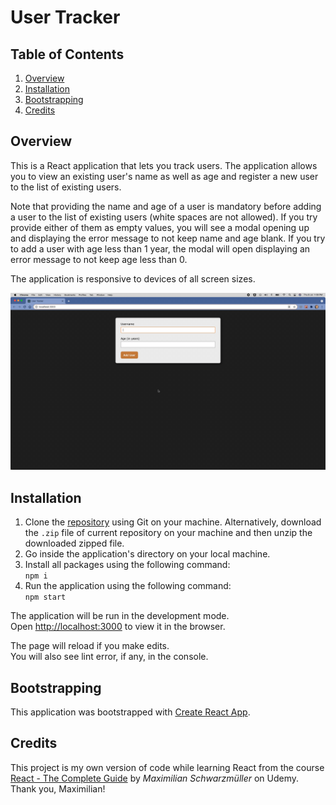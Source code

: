 # User Tracker

## Table of Contents

1. [Overview](#overview)
2. [Installation](#installation)
3. [Bootstrapping](#bootstrapping)
4. [Credits](#credits)

## Overview

This is a React application that lets you track users. The application allows you to view an existing user's name as well as age and register a new user to the list of existing users.

Note that providing the name and age of a user is mandatory before adding a user to the list of existing users (white spaces are not allowed). If you try provide either of them as empty values, you will see a modal opening up and displaying the error message to not keep name and age blank. If you try to add a user with age less than 1 year, the modal will open displaying an error message to not keep age less than 0.

The application is responsive to devices of all screen sizes.

![Demo](./react-user-tracker.gif)

## Installation

1. Clone the [repository](https://github.com/srishti/react-user-tracker) using Git on your machine. Alternatively, download the `.zip` file of current repository on your machine and then unzip the downloaded zipped file.
2. Go inside the application's directory on your local machine.
3. Install all packages using the following command:\
   `npm i`
4. Run the application using the following command:\
   `npm start`

The application will be run in the development mode.\
Open [http://localhost:3000](http://localhost:3000) to view it in the browser.

The page will reload if you make edits.\
You will also see lint error, if any, in the console.

## Bootstrapping

This application was bootstrapped with [Create React App](https://github.com/facebook/create-react-app).

## Credits

This project is my own version of code while learning React from the course [React - The Complete Guide](https://www.udemy.com/course/react-the-complete-guide-incl-redux/) by _Maximilian Schwarzmüller_ on Udemy.  
Thank you, Maximilian!
